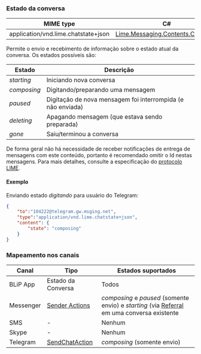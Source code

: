 ### Estado da conversa
| MIME type                                 | C#                                        |
|-------------------------------------------|-------------------------------------------|
| application/vnd.lime.chatstate+json | [Lime.Messaging.Contents.ChatState](https://github.com/takenet/lime-csharp/blob/master/src/Lime.Messaging/Contents/ChatState.cs) |

Permite o envio e recebimento de informação sobre o estado atual da conversa. Os estados possíveis são:

| Estado        | Descrição                          |
|---------------|------------------------------------|
| *starting*    | Iniciando nova conversa |
| *composing*   | Digitando/preparando uma mensagem  |
| *paused*      | Digitação de nova mensagem foi interrompida (e não enviada)  |
| *deleting*    | Apagando mensagem (que estava sendo preparada) |
| *gone*        | Saiu/terminou a conversa  |

De forma geral não há necessidade de receber notificações de entrega de mensagens com este conteúdo, portanto é recomendado omitir o  Id nestas mensagens.
Para mais detalhes, consulte a especificação do [protocolo LIME](http://limeprotocol.org/content-types.html#chatstate).

#### Exemplo
Enviando estado *digitando* para usuário do Telegram:
```json
{
    "to":"104222@telegram.gw.msging.net",
    "type":"application/vnd.lime.chatstate+json",
    "content": {
        "state": "composing"
    }
}
```

### Mapeamento nos canais

| Canal              | Tipo      | Estados suportados      | 
|--------------------|-----------|-------------------------|
| BLiP App           | Estado da Conversa | Todos |
| Messenger          | [Sender Actions](https://developers.facebook.com/docs/messenger-platform/send-api-reference/sender-actions) | *composing* e *paused* (somente envio) e *starting* (via [Referral](https://developers.facebook.com/docs/messenger-platform/webhook-reference/referral) em uma conversa existente |
| SMS                | - | Nenhum |
| Skype              | - | Nenhum |
| Telegram           | [SendChatAction](https://core.telegram.org/bots/api#sendchataction) | *composing* (somente envio) |
